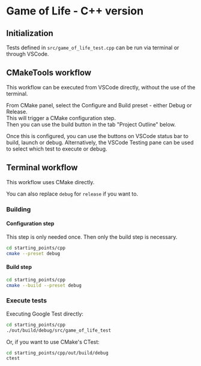 # Game of Life - C++ version

## Initialization

Tests defined in `src/game_of_life_test.cpp` can be run via terminal or through VSCode.

## CMakeTools workflow

This workflow can be executed from VSCode directly, without the use of the terminal.

From CMake panel, select the Configure and Build preset - either Debug or Release.  
This will trigger a CMake configuration step.  
Then you can use the build button in the tab "Project Outline" below.

Once this is configured, you can use the buttons on VSCode status bar to build, launch or debug.
Alternatively, the VSCode Testing pane can be used to select which test to execute or debug.

## Terminal workflow

This workflow uses CMake directly.

You can also replace `debug` for `release` if you want to.

### Building

#### Configuration step

This step is only needed once. Then only the build step is necessary.

```bash
cd starting_points/cpp
cmake --preset debug
```

#### Build step

```bash
cd starting_points/cpp
cmake --build --preset debug
```

### Execute tests

Executing Google Test directly:
```bash
cd starting_points/cpp
./out/build/debug/src/game_of_life_test
```

Or, if you want to use CMake's CTest:
```bash
cd starting_points/cpp/out/build/debug
ctest
```